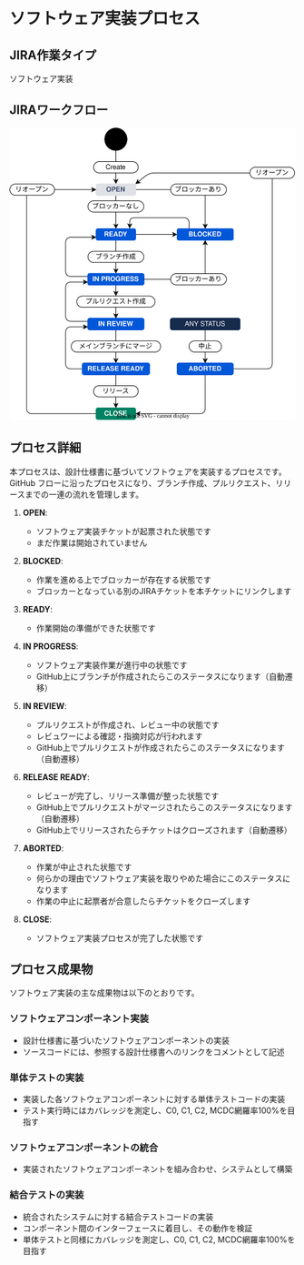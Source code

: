 # ソフトウェア実装プロセス

## JIRA作業タイプ

ソフトウェア実装

## JIRAワークフロー

![JIRAフローとGitHub連携ワークフロー](../draw.io/jiraflow-github.drawio.svg)

## プロセス詳細

本プロセスは、設計仕様書に基づいてソフトウェアを実装するプロセスです。GitHub フローに沿ったプロセスになり、ブランチ作成、プルリクエスト、リリースまでの一連の流れを管理します。

1.  **OPEN**:
    *   ソフトウェア実装チケットが起票された状態です
    *   まだ作業は開始されていません

2.  **BLOCKED**:
    *   作業を進める上でブロッカーが存在する状態です
    *   ブロッカーとなっている別のJIRAチケットを本チケットにリンクします

3.  **READY**:
    *   作業開始の準備ができた状態です

4.  **IN PROGRESS**:
    *   ソフトウェア実装作業が進行中の状態です
    *   GitHub上にブランチが作成されたらこのステータスになります（自動遷移）

5.  **IN REVIEW**:
    *   プルリクエストが作成され、レビュー中の状態です
    *   レビュワーによる確認・指摘対応が行われます
    *   GitHub上でプルリクエストが作成されたらこのステータスになります（自動遷移）

6.  **RELEASE READY**:
    *   レビューが完了し、リリース準備が整った状態です
    *   GitHub上でプルリクエストがマージされたらこのステータスになります（自動遷移）
    *   GitHub上でリリースされたらチケットはクローズされます（自動遷移）

7.  **ABORTED**:
    *   作業が中止された状態です
    *   何らかの理由でソフトウェア実装を取りやめた場合にこのステータスになります
    *   作業の中止に起票者が合意したらチケットをクローズします

8.  **CLOSE**:
    *   ソフトウェア実装プロセスが完了した状態です
## プロセス成果物

ソフトウェア実装の主な成果物は以下のとおりです。

### ソフトウェアコンポーネント実装

*   設計仕様書に基づいたソフトウェアコンポーネントの実装
*   ソースコードには、参照する設計仕様書へのリンクをコメントとして記述

### 単体テストの実装

*   実装した各ソフトウェアコンポーネントに対する単体テストコードの実装
*   テスト実行時にはカバレッジを測定し、C0, C1, C2, MCDC網羅率100%を目指す

### ソフトウェアコンポーネントの統合

*   実装されたソフトウェアコンポーネントを組み合わせ、システムとして構築

### 結合テストの実装

*   統合されたシステムに対する結合テストコードの実装
*   コンポーネント間のインターフェースに着目し、その動作を検証
*   単体テストと同様にカバレッジを測定し、C0, C1, C2, MCDC網羅率100%を目指す


